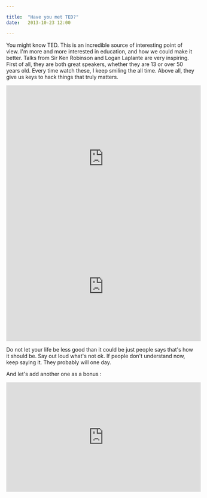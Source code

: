 ```yaml
---

title:  "Have you met TED?"
date:   2013-10-23 12:00

---
```


You might know TED. This is an incredible source of interesting point of view. I'm more and more interested in education, and how we could make it better. Talks from Sir Ken Robinson and Logan Laplante are very inspiring. First of all, they are both great speakers, whether they are 13 or over 50 years old. Every time watch these, I keep smiling the all time. Above all, they give us keys to hack things that truly matters.

<iframe width="520" height="390" src="https://www.youtube.com/embed/iG9CE55wbtY?rel=0" frameborder="0" allowfullscreen></iframe>

<iframe width="520" height="292" src="https://www.youtube.com/embed/h11u3vtcpaY?rel=0" frameborder="0" allowfullscreen></iframe>


Do not let your life be less good than it could be just people says that's how it should be. Say out loud what's not ok. If people don't understand now, keep saying it. They probably will one day. 

And let's add another one as a bonus :

<iframe width="520" height="292" src="https://www.youtube.com/embed/kYXiegTXsEs?rel=0" frameborder="0" allowfullscreen></iframe>